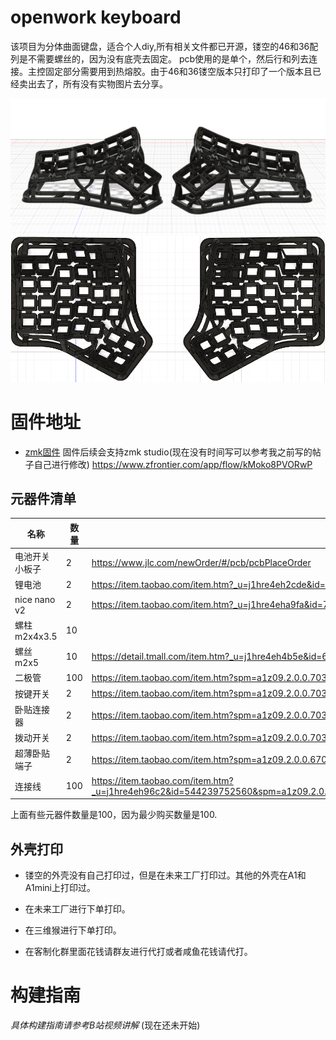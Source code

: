 # openwork keyboard

该项目为分体曲面键盘，适合个人diy,所有相关文件都已开源，镂空的46和36配列是不需要螺丝的，因为没有底壳去固定。
pcb使用的是单个，然后行和列去连接。主控固定部分需要用到热熔胶。由于46和36镂空版本只打印了一个版本且已经卖出去了，所有没有实物图片去分享。

![](pics/36镂空配列.png)
![](pics/46镂空配列.png)

# 固件地址
- [zmk固件](https://github.com/LXF-YZP/openwork46)
固件后续会支持zmk studio(现在没有时间写可以参考我之前写的帖子自己进行修改)
https://www.zfrontier.com/app/flow/kMoko8PVORwP

## 元器件清单

|名称       |   数量    |购买链接                                          |
| --------------------------------- | ------ | ------------------------------------------------------------------------------------------ |
| 电池开关小板子       |   2    | https://www.jlc.com/newOrder/#/pcb/pcbPlaceOrder                                          |
| 锂电池                     | 2     | https://item.taobao.com/item.htm?_u=j1hre4eh2cde&id=678474541123&spm=a1z09.2.0.0.3b772e8dD6xWcA                                                                                           |
| nice nano v2                | 2    | https://item.taobao.com/item.htm?_u=j1hre4eha9fa&id=729260528560&spm=a1z09.2.0.0.10f62e8dhW3Jef                                                                                   |
| 螺柱 m2x4x3.5| 10    |     |https://item.taobao.com/item.htm?_u=j1hre4eh3211&id=556665146796&spm=a1z09.2.0.0.1f7a2e8doqIgMF
| 螺丝   m2x5                | 10      |https://detail.tmall.com/item.htm?_u=j1hre4eh4b5e&id=681802232201&spm=a1z09.2.0.0.1f7a2e8doqIgMF  |
|  二极管          | 100     | https://item.taobao.com/item.htm?spm=a1z09.2.0.0.70352e8dhrJ7E7&id=528155613240&_u=q1hre4eh412c                                                                        |
|  按键开关          | 2     | https://item.taobao.com/item.htm?spm=a1z09.2.0.0.70352e8dhrJ7E7&id=546724645617&_u=q1hre4eh5b12                                                                        |
|  卧贴连接器          | 2     | https://item.taobao.com/item.htm?spm=a1z09.2.0.0.70352e8dhrJ7E7&id=565715285795&_u=q1hre4eh267c                                                                        |
|  拨动开关          | 2     | https://item.taobao.com/item.htm?spm=a1z09.2.0.0.70352e8dhrJ7E7&id=557092773462&_u=q1hre4eh5b2e                                                                        |
|  超薄卧贴端子          | 2     | https://item.taobao.com/item.htm?spm=a1z09.2.0.0.67002e8dcmPRUr&id=671868863106&_u=q1hre4eh5865                                                                        |
|  连接线          | 100     | https://item.taobao.com/item.htm?_u=j1hre4eh96c2&id=544239752560&spm=a1z09.2.0.0.31922e8dRDrXVY&skuId=4924186663213_u=q1hre4eh5865                                                                        |


上面有些元器件数量是100，因为最少购买数量是100.

## 外壳打印
- 镂空的外壳没有自己打印过，但是在未来工厂打印过。其他的外壳在A1和A1mini上打印过。

- 在未来工厂进行下单打印。

- 在三维猴进行下单打印。

- 在客制化群里面花钱请群友进行代打或者咸鱼花钱请代打。

# 构建指南

_具体构建指南请参考B站视频讲解_ (现在还未开始)

